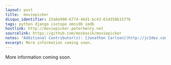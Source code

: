 ```yaml
---
layout: post
title:  moviepicker
disqus_identifier: 15a8e990-6774-46d1-bc43-614358b15776
tags: python django isotope omnidb imdb
hostlink: http://moviepicker.peterhenry.net
sourcelink: https://github.com/mosbasik/moviepicker
notes: "Additional Contributor(s): [Jonathon Carlson](http://jc2dev.com/ 'Personal Site'), [Ryan Merrill](http://ryanmerrill.me/ 'Personal Site'), [Jacob Quinn Sanders](http://thejqs.com/ 'Personal Site')"
excerpt: More information coming soon.
---
```


More information coming soon.